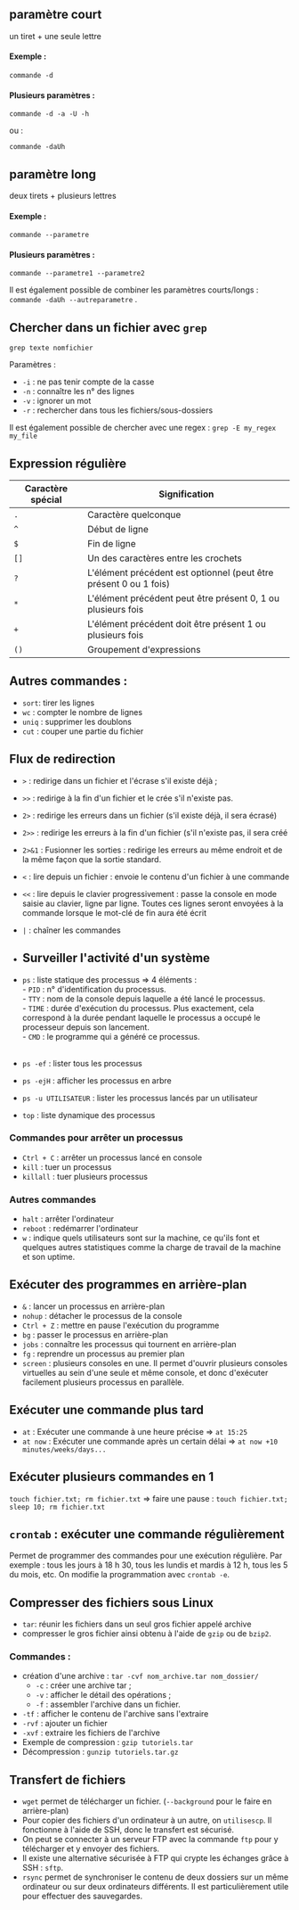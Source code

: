 ## paramètre court

un tiret + une seule lettre 

#### Exemple :
`commande -d`

#### Plusieurs paramètres : 
`commande -d -a -U -h`

ou :

`commande -daUh`


## paramètre long 

deux tirets + plusieurs lettres

#### Exemple :
`commande --parametre`

#### Plusieurs paramètres :
`commande --parametre1 --parametre2`


Il est également possible de combiner les paramètres courts/longs : `commande -daUh --autreparametre` .


## Chercher dans un fichier avec `grep`

`grep texte nomfichier`

Paramètres :
   - `-i` : ne pas tenir compte de la casse
   - `-n` : connaître les n° des lignes
   - `-v` : ignorer un mot
   - `-r` : rechercher dans tous les fichiers/sous-dossiers

Il est également possible de chercher avec une regex : `grep -E my_regex my_file`

## Expression régulière

|Caractère spécial|Signification
|---|---
`.`|Caractère quelconque
`^`|Début de ligne
`$`|Fin de ligne
`[]`|Un des caractères entre les crochets
`?`|L'élément précédent est optionnel (peut être présent 0 ou 1 fois)
`*`|L'élément précédent peut être présent 0, 1 ou plusieurs fois
`+`|L'élément précédent doit être présent 1 ou plusieurs fois
`()`|Groupement d'expressions


## Autres commandes :
   - `sort`: tirer les lignes
   - `wc` : compter le nombre de lignes
   - `uniq` : supprimer les doublons
   - `cut` : couper une partie du fichier

## Flux de redirection
- `>` : redirige dans un fichier et l'écrase s'il existe déjà ;
- `>>` : redirige à la fin d'un fichier et le crée s'il n'existe pas.
- `2>` : redirige les erreurs dans un fichier (s'il existe déjà, il sera écrasé)
- `2>>` : redirige les erreurs à la fin d'un fichier (s'il n'existe pas, il sera créé
- `2>&1` : Fusionner les sorties : redirige les erreurs au même endroit et de la même façon que la sortie standard.
- `<` : lire depuis un fichier : envoie le contenu d'un fichier à une commande
- `<<` : lire depuis le clavier progressivement : passe la console en mode saisie au clavier, ligne par ligne. Toutes ces lignes seront envoyées à la commande lorsque le mot-clé de fin aura été écrit
- `|` : chaîner les commandes

- ## Surveiller l'activité d'un système

- `ps` : liste statique des processus => 4 éléments : <br>
      - `PID` : n° d'identification du processus. <br>
      - `TTY` : nom de la console depuis laquelle a été lancé le processus.<br>
      - `TIME` : durée d'exécution du processus. Plus exactement, cela correspond à la durée pendant laquelle le processus a occupé le processeur depuis son lancement.<br>
      - `CMD` : le programme qui a généré ce processus.<br>
  <br>
- `ps -ef` : lister tous les processus
- `ps -ejH` : afficher les processus en arbre
- `ps -u UTILISATEUR` : lister les processus lancés par un utilisateur                                   
- `top` : liste dynamique des processus

### Commandes pour arrêter un processus
- `Ctrl + C` : arrêter un processus lancé en console
- `kill` : tuer un processus
- `killall` : tuer plusieurs processus

### Autres commandes
- `halt` : arrêter l'ordinateur
- `reboot` : redémarrer l'ordinateur
- `w` : indique quels utilisateurs sont sur la machine, ce qu'ils font et quelques autres statistiques comme la charge de travail de la machine et son uptime.

## Exécuter des programmes en arrière-plan

- `&` : lancer un processus en arrière-plan
- `nohup` : détacher le processus de la console
- `Ctrl + Z` : mettre en pause l'exécution du programme
- `bg` : passer le processus en arrière-plan
- `jobs` : connaître les processus qui tournent en arrière-plan
- `fg` : reprendre un processus au premier plan
- `screen` : plusieurs consoles en une. Il permet d'ouvrir plusieurs consoles virtuelles au sein d'une seule et même console, et donc d'exécuter facilement plusieurs processus en parallèle.

## Exécuter une commande plus tard
-  `at` : Exécuter une commande à une heure précise => `at 15:25`
-  `at now` : Exécuter une commande après un certain délai => `at now +10 minutes/weeks/days...`

## Exécuter plusieurs commandes en 1
`touch fichier.txt; rm fichier.txt` => faire une pause : `touch fichier.txt; sleep 10; rm fichier.txt`

## `crontab` : exécuter une commande régulièrement
Permet de programmer des commandes pour une exécution régulière. Par exemple : tous les jours à 18 h 30, tous les lundis et mardis à 12 h, tous les 5 du mois, etc. On modifie la programmation avec `crontab -e`.

## Compresser des fichiers sous Linux

- `tar`: réunir les fichiers dans un seul gros fichier appelé archive
- compresser le gros fichier ainsi obtenu à l'aide de `gzip` ou de `bzip2`.

### Commandes :
- création d'une archive : `tar -cvf nom_archive.tar nom_dossier/`
   - `-c` : créer une archive tar ;
   - `-v` : afficher le détail des opérations ;
   - `-f` : assembler l'archive dans un fichier.
- `-tf` : afficher le contenu de l'archive sans l'extraire
- `-rvf` : ajouter un fichier
- `-xvf` : extraire les fichiers de l'archive
- Exemple de compression : `gzip tutoriels.tar`
- Décompression : `gunzip tutoriels.tar.gz`

## Transfert de fichiers
- `wget` permet de télécharger un fichier. (`--background` pour le faire en arrière-plan)
- Pour copier des fichiers d'un ordinateur à un autre, on `utilisescp`. Il fonctionne à l'aide de SSH, donc le transfert est sécurisé.
- On peut se connecter à un serveur FTP avec la commande `ftp` pour y télécharger et y envoyer des fichiers.
- Il existe une alternative sécurisée à FTP qui crypte les échanges grâce à SSH : `sftp`.
- `rsync` permet de synchroniser le contenu de deux dossiers sur un même ordinateur ou sur deux ordinateurs différents. Il est particulièrement utile pour effectuer des sauvegardes.

